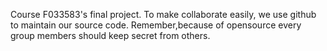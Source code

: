 Course F033583's final project.
To make collaborate easily, we use github to maintain our source code.
Remember,because of opensource every group members should keep secret from others.